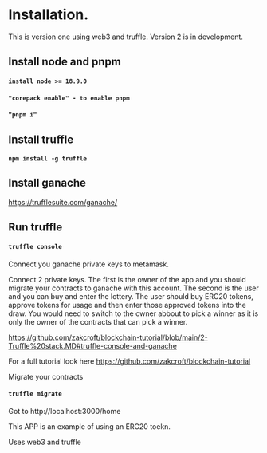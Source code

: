 # Installation.

This is version one using web3 and truffle. Version 2 is in development. 

## Install node and pnpm

#### `install node >= 18.9.0`
#### `"corepack enable" - to enable pnpm`
#### `"pnpm i"`

## Install truffle
#### `npm install -g truffle`

## Install ganache
https://trufflesuite.com/ganache/


## Run truffle
#### `truffle console`

Connect you ganache private keys to metamask.

Connect 2 private keys. 
The first is the owner of the app and you should migrate your contracts to ganache with this account.
The second is the user and you can buy and enter the lottery. 
The user should buy ERC20 tokens, approve tokens for usage and then enter those approved tokens into the draw.
You would need to switch to the owner abbout to pick a winner as it is only the owner of the contracts that can pick a winner.

https://github.com/zakcroft/blockchain-tutorial/blob/main/2-Truffle%20stack.MD#truffle-console-and-ganache

For a full tutorial look here https://github.com/zakcroft/blockchain-tutorial


Migrate your contracts

#### `truffle migrate`


Got to http://localhost:3000/home


This APP is an example of using an ERC20 toekn.


Uses web3 and truffle